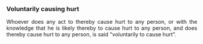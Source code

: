 ### Voluntarily causing hurt
<div style="text-align: justify">

Whoever does any act to thereby cause hurt to any person, or with the knowledge that he is likely thereby to cause hurt to any person, and does thereby cause hurt to any person, is said "voluntarily to cause hurt".

</div>
